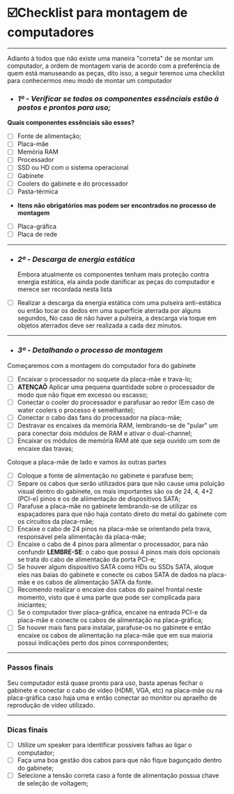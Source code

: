 # **☑️Checklist para montagem de computadores**
---
Adianto à todos que não existe uma maneira "correta" de se montar um computador, a ordem de montagem varia de acordo com a preferência de quem está manuseando as peças, dito isso, a seguir teremos uma checklist para conhecermos meu modo de montar um computador

- ### ***1º*** - *Verificar se todos os componentes essênciais estão à postos e prontos para uso;*
**Quais componentes essênciais são esses?**
- [ ] Fonte de alimentação;
- [ ] Placa-mãe
- [ ] Memória RAM
- [ ] Processador
- [ ] SSD ou HD com o sistema operacional
- [ ] Gabinete
- [ ] Coolers do gabinete e do processador
- [ ] Pasta-térmica
- **Itens não obrigatórios mas podem ser encontrados no processo de montagem**
-  [ ] Placa-gráfica
-  [ ] Placa de rede

---     

- ### ***2º*** - *Descarga de energia estática*
  Embora atualmente os componentes tenham mais proteção contra energia estática, ela ainda pode danificar as peças do computador e merece ser recordada nesta lista 
- [ ] Realizar a descarga da energia estática com uma pulseira anti-estática ou então tocar os dedos em uma superfície aterrada por alguns segundos,
 No caso de não haver a pulseira, a descarga via toque em objetos aterrados deve ser realizada a cada dez minutos.

---

- ### ***3º*** - *Detalhando o processo de montagem*
Começaremos com a montagem do computador fora do gabinete
- [ ] Encaixar o processador no soquete da placa-mãe e trava-lo;
- [ ] **ATENÇAÕ** Aplicar uma pequena quantidade sobre o processador de modo que não fique em excesso ou escasso;
- [ ] Conectar o cooler do processador e parafusar ao redor (Em caso de water coolers o processo é semelhante);
- [ ] Conectar o cabo das fans do processador na placa-mãe;
- [ ] Destravar os encaixes da memória RAM, lembrando-se de "pular" um para conectar dois módulos de RAM e ativar o dual-channel;
- [ ] Encaixar os módulos de memória RAM até que seja ouvido um som de encaixe das travas;

Coloque a placa-mãe de lado e vamos às outras partes

- [ ] Coloque a fonte de alimentação no gabinete e parafuse bem;
- [ ] Separe os cabos que serão utilizados para que não cause uma poluição visual dentro do gabinete, os mais importantes são os de 24, 4, 4+2 (PCI-e) pinos e os de aliimentação de dispositivos SATA;
- [ ] Parafuse a placa-mãe no gabinete lembrando-se de utilizar os espaçadores para que não haja contato direto do metal do gabinete com os circuitos da placa-mãe;
- [ ] Encaixe o cabo de 24 pinos na placa-mãe se orientando pela trava, responsável pela alimentação da placa-mãe;
- [ ] Encaixe o cabo de 4 pinos para alimentar o processador, para não confundir **LEMBRE-SE**: o cabo que possui 4 pinos mais dois opcionais se trata do cabo de alimentação da porta PCI-e;
- [ ] Se houver algum dispositivo SATA como HDs ou SSDs SATA, aloque eles nas baias do gabinete e conecte os cabos SATA de dados na placa-mãe e os cabos de alimentação SATA da fonte.
- [ ] Recomendo realizar o encaixe dos cabos do painel frontal neste momento, visto que é uma parte que pode ser complicada para iniciantes;
- [ ] Se o computador tiver placa-gráfica, encaixe na entrada PCI-e da placa-mãe e conecte os cabos de alimentação na placa-gráfica;
- [ ] Se houver mais fans para instalar, parafuse-os no gabinete e então encaixe os cabos de alimentação na placa-mãe que em sua maioria possui indicações perto dos pinos correspondentes;

---

### **Passos finais**
Seu computador está quase pronto para uso, basta apenas fechar o gabinete e conectar o cabo de video (HDMI, VGA, etc) na placa-mãe ou na placa-gráfica caso haja uma e então conectar ao monitor ou apraelho de reprodução de video utilizado.

---

### **Dicas finais**
- [ ] Utilize um speaker para identificar possíveis falhas ao ligar o computador;
- [ ] Faça uma boa gestão dos cabos para que não fique bagunçado dentro do gabinete;
- [ ] Selecione a tensão correta caso a fonte de alimentação possua chave de seleção de voltagem;
